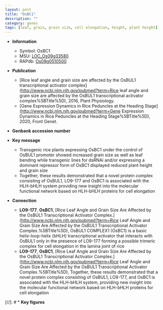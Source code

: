 ```yaml
---
layout: post
title: "OsBC1"
description: ""
category: genes
tags: [leaf, grain, grain size, cell elongation, height, plant height]
---
```


* **Information**  
    + Symbol: OsBC1  
    + MSU: [LOC_Os09g33580](http://rice.uga.edu/cgi-bin/ORF_infopage.cgi?orf=LOC_Os09g33580)  
    + RAPdb: [Os09g0510500](https://rapdb.dna.affrc.go.jp/locus/?name=Os09g0510500)  

* **Publication**  
    + [Rice leaf angle and grain size are affected by the OsBUL1 transcriptional activator complex](http://www.ncbi.nlm.nih.gov/pubmed?term=Rice leaf angle and grain size are affected by the OsBUL1 transcriptional activator complex%5BTitle%5D), 2016, Plant Physiology.
    + [Gene Expression Dynamics in Rice Peduncles at the Heading Stage](http://www.ncbi.nlm.nih.gov/pubmed?term=Gene Expression Dynamics in Rice Peduncles at the Heading Stage%5BTitle%5D), 2020, Front Genet.

* **Genbank accession number**  

* **Key message**  
    + Transgenic rice plants expressing OsBC1 under the control of OsBUL1 promoter showed increased grain size as well as leaf bending while transgenic lines for dsRNAi and/or expressing a dominant repressor form of OsBC1 displayed reduced plant height and grain size
    + Together, these results demonstrated that a novel protein complex consisting of OsBUL1, LO9-177 and OsBC1 is associated with the HLH-bHLH system providing new insight into the molecular functional network based on HLH-bHLH proteins for cell elongation

* **Connection**  
    + __LO9-177__, __OsBC1__, [Rice Leaf Angle and Grain Size Are Affected by the OsBUL1 Transcriptional Activator Complex.](http://www.ncbi.nlm.nih.gov/pubmed?term=Rice Leaf Angle and Grain Size Are Affected by the OsBUL1 Transcriptional Activator Complex.%5BTitle%5D),  OsBUL1 COMPLEX1 (OsBC1) is a basic helix-loop-helix (bHLH) transcriptional activator that interacts with OsBUL1 only in the presence of LO9-177 forming a possible trimeric complex for cell elongation in the lamina joint of rice
    + __LO9-177__, __OsBC1__, [Rice Leaf Angle and Grain Size Are Affected by the OsBUL1 Transcriptional Activator Complex.](http://www.ncbi.nlm.nih.gov/pubmed?term=Rice Leaf Angle and Grain Size Are Affected by the OsBUL1 Transcriptional Activator Complex.%5BTitle%5D),  Together, these results demonstrated that a novel protein complex consisting of OsBUL1, LO9-177, and OsBC1 is associated with the HLH-bHLH system, providing new insight into the molecular functional network based on HLH-bHLH proteins for cell elongation

[//]: # * **Key figures**  


